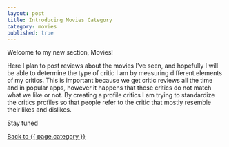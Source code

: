 ```yaml
---
layout: post
title: Introducing Movies Category
category: movies
published: true
---
```


Welcome to my new section, Movies!

Here I plan to post reviews about the movies I've seen, and hopefully I will be able to determine the type of critic I am by measuring different elements of my critics.
This is important because we get critic reviews all the time and in popular apps, however it happens that those critics do not match what we like or not. 
By creating a profile critics I am trying to standardize the critics profiles so that people refer to the critic that mostly resemble their likes and dislikes.

Stay tuned

<a href="{{ site.baseurl }}/{{ page.category }}">Back to {{ page.category }}</a>
